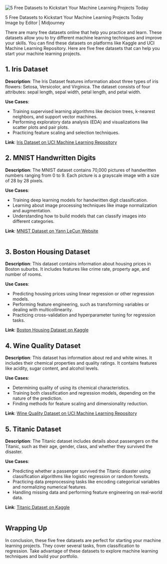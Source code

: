 
![5 Free Datasets to Kickstart Your Machine Learning Projects Today](https://machinelearningmastery.com/wp-content/uploads/2024/10/mlm-purple-coding-screen-desktop-setup.png)

5 Free Datasets to Kickstart Your Machine Learning Projects Today  
Image by Editor | Midjourney  

There are many free datasets online that help you practice and learn. These datasets allow you to try different machine learning techniques and improve your skills. You can find these datasets on platforms like Kaggle and UCI Machine Learning Repository. Here are five free datasets that can help you start your machine learning projects.

## 1. Iris Dataset

**Description**: The Iris Dataset features information about three types of iris flowers: Setosa, Versicolor, and Virginica. The dataset consists of four attributes: sepal length, sepal width, petal length, and petal width.

**Use Cases**:

- Training supervised learning algorithms like decision trees, k-nearest neighbors, and support vector machines.
- Performing exploratory data analysis (EDA) and visualizations like scatter plots and pair plots.
- Practicing feature scaling and selection techniques.

**Link**: [Iris Dataset on UCI Machine Learning Repository](https://archive.ics.uci.edu/dataset/53/iris)

## 2. MNIST Handwritten Digits

**Description**: The MNIST dataset contains 70,000 pictures of handwritten numbers ranging from 0 to 9. Each picture is a grayscale image with a size of 28 by 28 pixels.

**Use Cases**:

- Training deep learning models for handwritten digit classification.
- Learning about image processing techniques like image normalization and augmentation.
- Understanding how to build models that can classify images into different categories.

**Link**: [MNIST Dataset on Yann LeCun Website](https://yann.lecun.com/exdb/mnist/)  
 

## 3. Boston Housing Dataset

**Description**: This dataset contains information about housing prices in Boston suburbs. It includes features like crime rate, property age, and number of rooms.

**Use Cases**:

- Predicting housing prices using linear regression or other regression models.
- Performing feature engineering, such as transforming variables or dealing with multicollinearity.
- Practicing cross-validation and hyperparameter tuning for regression tasks.

**Link**: [Boston Housing Dataset on Kaggle](https://www.kaggle.com/datasets/vikrishnan/boston-house-prices)

## 4. Wine Quality Dataset

**Description**: This dataset has information about red and white wines. It includes their chemical properties and quality ratings. It contains features like acidity, sugar content, and alcohol levels.

**Use Cases**:

- Determining quality of using its chemical characteristics.
- Training both classification and regression models, depending on the nature of the prediction.
- Finding methods for feature scaling and dimensionality reduction.

**Link**: [Wine Quality Dataset on UCI Machine Learning Repository](https://archive.ics.uci.edu/dataset/186/wine+quality)

## 5. Titanic Dataset

**Description**: The Titanic dataset includes details about passengers on the Titanic, such as their age, gender, class, and whether they survived the disaster.

**Use Cases**:

- Predicting whether a passenger survived the Titanic disaster using classification algorithms like logistic regression or random forests.
- Practicing data preprocessing tasks like encoding categorical variables and normalizing numerical features.
- Handling missing data and performing feature engineering on real-world data.

**Link**: [Titanic Dataset on Kaggle](https://www.kaggle.com/c/titanic/data)  
 

## Wrapping Up

In conclusion, these five free datasets are perfect for starting your machine learning projects. They cover several tasks, from classification to regression. Take advantage of these datasets to explore machine learning techniques and build your portfolio.